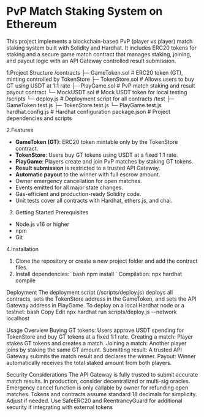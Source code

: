 # PvP Match Staking System on Ethereum

This project implements a blockchain-based PvP (player vs player) match staking system built with Solidity and Hardhat. 
It includes ERC20 tokens for staking and a secure game match contract that manages staking, joining, and payout logic with an API Gateway controlled result submission.

1.Project Structure
/contracts
├─ GameToken.sol # ERC20 token (GT), minting controlled by TokenStore
├─ TokenStore.sol # Allows users to buy GT using USDT at 1:1 rate
├─ PlayGame.sol # PvP match staking and result payout contract
└─ MockUSDT.sol # Mock USDT token for local testing
/scripts
└─ deploy.js # Deployment script for all contracts
/test
├─ GameToken.test.js
├─ TokenStore.test.js
└─ PlayGame.test.js
hardhat.config.js # Hardhat configuration
package.json # Project dependencies and scripts

2.Features
- **GameToken (GT)**: ERC20 token mintable only by the TokenStore contract.
- **TokenStore**: Users buy GT tokens using USDT at a fixed 1:1 rate.
- **PlayGame**: Players create and join PvP matches by staking GT tokens.
- **Result submission** is restricted to a trusted API Gateway.
- **Automatic payout** to the winner with full escrow amount.
- Owner emergency cancellation for open matches.
- Events emitted for all major state changes.
- Gas-efficient and production-ready Solidity code.
- Unit tests cover all contracts with Hardhat, ethers.js, and chai.

3. Getting Started
Prerequisites

- Node.js v16 or higher  
- npm  
- Git
  
4.Installation

1. Clone the repository or create a new project folder and add the contract files.
2. Install dependencies:``bash
npm install
`
Compilation:
npx hardhat compile

Deployment
The deployment script (/scripts/deploy.js) deploys all contracts, sets the TokenStore address in the GameToken, and sets the API Gateway address in PlayGame.
To deploy on a local Hardhat node or a testnet:
bash
Copy
Edit
npx hardhat run scripts/deploy.js --network localhost

Usage Overview
Buying GT tokens:
Users approve USDT spending for TokenStore and buy GT tokens at a fixed 1:1 rate.
Creating a match:
Player stakes GT tokens and creates a match.
Joining a match:
Another player joins by staking the same GT amount.
Submitting result:
A trusted API Gateway submits the match result and declares the winner.
Payout:
Winner automatically receives the total staked amount from both players.


Security Considerations
The API Gateway is fully trusted to submit accurate match results. In production, consider decentralized or multi-sig oracles.
Emergency cancel function is only callable by owner for refunding open matches.
Tokens and contracts assume standard 18 decimals for simplicity. Adjust if needed.
Use SafeERC20 and ReentrancyGuard for additional security if integrating with external tokens

